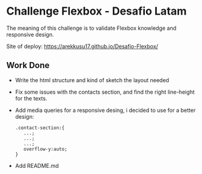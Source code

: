 
# Challenge Flexbox - Desafio Latam

The meaning of this challenge is to validate Flexbox knowledge and responsive design.

Site of deploy: https://arekkusu17.github.io/Desafio-Flexbox/



## Work Done
- Write the html structure and kind of sketch the layout needed
- Fix some issues with the contacts section, and find the right line-height for the texts.
- Add media queries for a responsive desing, i decided to use for a better design:
     ~~~
     .contact-section:{
        ...;
        ...;
        ...;
        overflow-y:auto;
     }
     ~~~
     
- Add README.md

